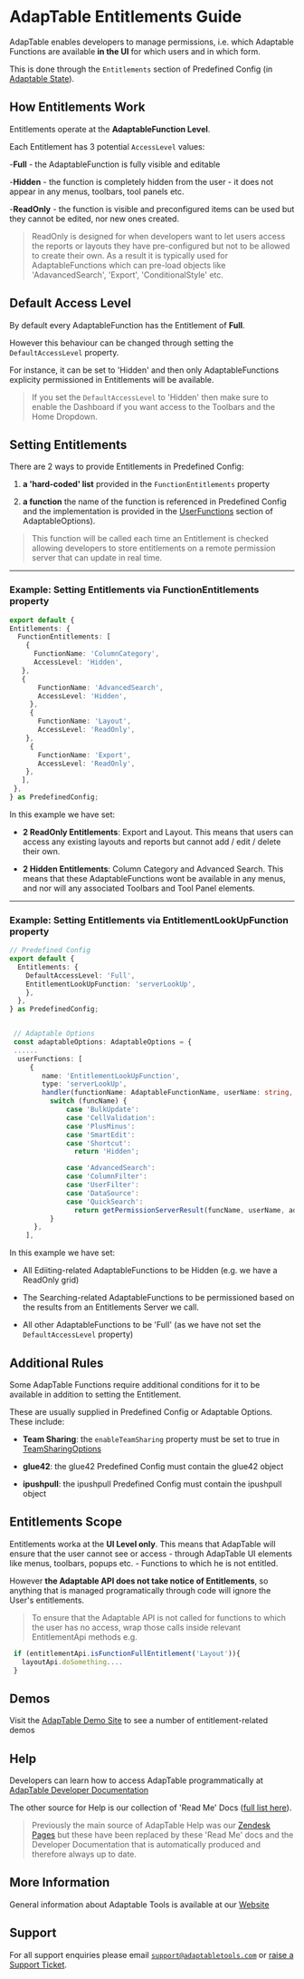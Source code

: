 # AdapTable Entitlements Guide

AdapTable enables developers to manage permissions, i.e. which Adaptable Functions are available **in the UI** for which users and in which form.

This is done through the `Entitlements` section of Predefined Config (in [Adaptable State](https://api.adaptabletools.com/interfaces/_src_predefinedconfig_entitlementstate_.entitlementstate.html)).

## How Entitlements Work

Entitlements operate at the **AdaptableFunction Level**.  

Each Entitlement has 3 potential `AccessLevel` values:

-**Full** - the AdaptableFunction is fully visible and editable

-**Hidden** - the function is completely hidden from the user - it does not appear in any menus, toolbars, tool panels etc.

-**ReadOnly** - the function is visible and preconfigured items can be used but they cannot be edited, nor new ones created.

>ReadOnly is designed for when developers want to let users access the reports or layouts they have pre-configured but not to be allowed to create their own.  As a result it is typically used for AdaptableFunctions which can pre-load objects like 'AdavancedSearch', 'Export', 'ConditionalStyle' etc.

## Default Access Level

By default every AdaptableFunction has the Entitlement of **Full**.  

However this behaviour can be changed through setting the `DefaultAccessLevel` property.  

For instance, it can be set to 'Hidden' and then only AdaptableFunctions explicity permissioned in Entitlements will be available.

> If you set the `DefaultAccessLevel` to 'Hidden' then make sure to enable the Dashboard if you want access to the Toolbars and the Home Dropdown.

## Setting Entitlements

There are 2 ways to provide Entitlements in Predefined Config:

1. **a 'hard-coded' list** provided in the `FunctionEntitlements` property

2. **a function** the name of the function is referenced in Predefined Config and the implementation is provided in the [UserFunctions](https://api.adaptabletools.com/modules/_src_adaptableoptions_userfunctions_.html) section of AdaptableOptions).

  > This function will be called each time an Entitlement is checked allowing developers to store entitlements on a remote permission server that can update in real time.

--------------

### Example: Setting Entitlements via FunctionEntitlements property

 ```ts
 export default {
 Entitlements: {
   FunctionEntitlements: [
     {
       FunctionName: 'ColumnCategory',
       AccessLevel: 'Hidden',
    },
    {
        FunctionName: 'AdvancedSearch',
        AccessLevel: 'Hidden',
      },
      {
        FunctionName: 'Layout',
        AccessLevel: 'ReadOnly',
     },
      {
        FunctionName: 'Export',
        AccessLevel: 'ReadOnly',
     },
    ],
  },
 } as PredefinedConfig;
 ```
 In this example we have set:

 - **2 ReadOnly Entitlements**: Export and Layout.  This means that users can access any existing layouts and reports but cannot add / edit / delete their own.

 - **2 Hidden Entitlements**: Column Category and Advanced Search.  This means that these AdaptableFunctions wont be available in any menus, and nor will any associated Toolbars and Tool Panel elements.

 --------------

### Example: Setting Entitlements via EntitlementLookUpFunction property

```ts
// Predefined Config
export default {
  Entitlements: {
    DefaultAccessLevel: 'Full',
    EntitlementLookUpFunction: 'serverLookUp',
    },
  },
} as PredefinedConfig;


 // Adaptable Options
 const adaptableOptions: AdaptableOptions = {
 ......
  userFunctions: [
     {
        name: 'EntitlementLookUpFunction',
        type: 'serverLookUp',
        handler(functionName: AdaptableFunctionName, userName: string, adaptableId: string) {
          switch (funcName) {
              case 'BulkUpdate':
              case 'CellValidation':
              case 'PlusMinus':
              case 'SmartEdit':
              case 'Shortcut':
                return 'Hidden';

              case 'AdvancedSearch':
              case 'ColumnFilter':
              case 'UserFilter':
              case 'DataSource':
              case 'QuickSearch':
                return getPermissionServerResult(funcName, userName, adaptableId);
          }
      },
    ],
 ```

 In this example we have set:

 - All Ediiting-related AdaptableFunctions to be Hidden (e.g. we have a ReadOnly grid)

 - The Searching-related AdaptableFunctions to be permissioned based on the results from an Entitlements Server we call.

 - All other AdaptableFunctions to be 'Full' (as we have not set the `DefaultAccessLevel` property)

## Additional Rules

Some AdapTable Functions require additional conditions for it to be available in addition to setting the Entitlement.  

These are usually supplied in Predefined Config or Adaptable Options.  These include:

- **Team Sharing**: the `enableTeamSharing` property must be set to true in [TeamSharingOptions](https://api.adaptabletools.com/interfaces/_src_adaptableoptions_teamsharingoptions_.teamsharingoptions.html#enableteamsharing)

- **glue42**: the glue42 Predefined Config must contain the glue42 object

- **ipushpull**: the ipushpull Predefined Config must contain the ipushpull object

## Entitlements Scope

Entitlements worka at the **UI Level only**.  This means that AdapTable will ensure that the user cannot see or access - through AdapTable UI elements like menus, toolbars, popups etc. - Functions to which he is not entitled.

However **the Adaptable API does not take notice of Entitlements**, so anything that is managed programatically through code will ignore the User's entitlements.

> To ensure that the Adaptable API is not called for functions to which the user has no access, wrap those calls inside relevant EntitlementApi methods e.g. 

```ts
 if (entitlementApi.isFunctionFullEntitlement('Layout')){
   layoutApi.doSomething....
 } 
 ```

## Demos

Visit the [AdapTable Demo Site](https://demo.adaptabletools.com/entitlements) to see a number of entitlement-related demos

## Help

Developers can learn how to access AdapTable programmatically at [AdapTable Developer Documentation](https://api.adaptabletools.com) 

The other source for Help is our collection of 'Read Me' Docs ([full list here](https://github.com/AdaptableTools/adaptable/blob/master/packages/adaptable/readme/readme-list.md)).

> Previously the main source of AdapTable Help was our [Zendesk Pages](https://adaptabletools.zendesk.com/hc/en-us/articles/360007083017-Help-) but these have been replaced by these 'Read Me' docs and the Developer Documentation that is automatically produced and therefore always up to date.

## More Information

General information about Adaptable Tools is available at our [Website](http://www.adaptabletools.com) 

## Support

For all support enquiries please email [`support@adaptabletools.com`](mailto:support@adaptabletools.com) or [raise a Support Ticket](https://adaptabletools.zendesk.com/hc/en-us/requests/new).
